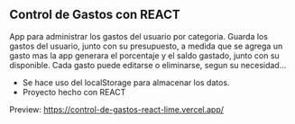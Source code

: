 ## Control de Gastos con REACT

App para administrar los gastos del usuario por categoria.
Guarda los gastos del usuario, junto con su presupuesto, a medida que se agrega un gasto mas la app generara el porcentaje y el saldo gastado, junto con su disponible. Cada gasto puede editarse o eliminarse, segun su necesidad...
- Se hace uso del localStorage para almacenar los datos.
- Proyecto hecho con REACT

Preview: https://control-de-gastos-react-lime.vercel.app/

